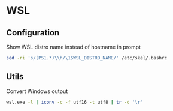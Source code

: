# WSL

## Configuration

Show WSL distro name instead of hostname in prompt

```bash
sed -ri 's/(PS1.*)\\h/\1$WSL_DISTRO_NAME/' /etc/skel/.bashrc
```

## Utils

Convert Windows output
```bash
wsl.exe -l | iconv -c -f utf16 -t utf8 | tr -d '\r'
```

